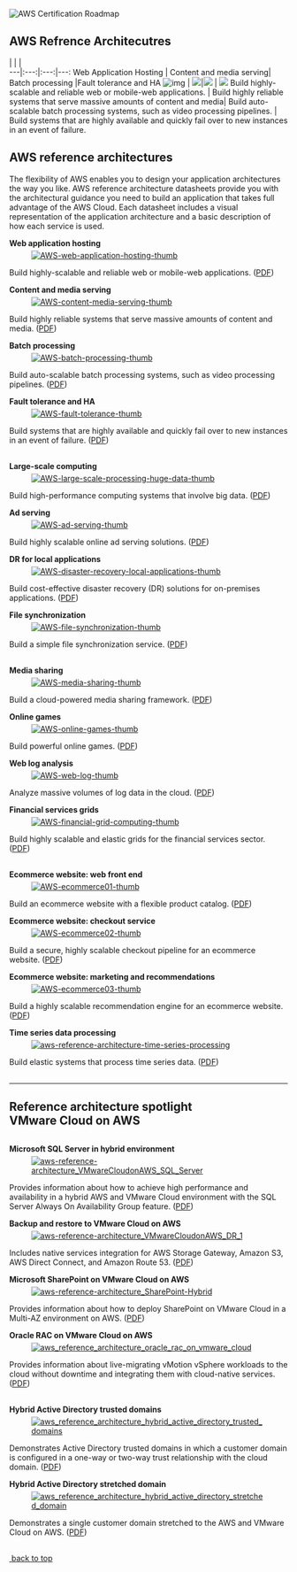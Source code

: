 ![AWS Certification Roadmap](https://d1.awsstatic.com/training-and-certification/certification-roadmaps/Cert-Roadmap-v10.2.e6794a76d8f03b3840e69dddcde11d1749903906.png)

## AWS Refrence Architecutres
   |     |     |    
---|:---:|:---:|---:
 Web Application Hosting | Content and media serving| Batch processing |Fault tolerance and HA 
 ![img](https://d1.awsstatic.com/architecture-diagrams/ArchitectureDiagrams/AWS-web-application-hosting-thumb.f416de3e8b3b99541f499b83ead2fe92adc87151.png) | ![](https://d1.awsstatic.com/architecture-diagrams/ArchitectureDiagrams/AWS-content-media-serving-thumb.e653984f3a4c5aec37913025643dc09f9e457708.png)|![](https://d1.awsstatic.com/architecture-diagrams/ArchitectureDiagrams/AWS-batch-processing-thumb.024084b99f8edfb8f26f9c0db18bc9123e4ddf95.png) | ![](https://d1.awsstatic.com/architecture-diagrams/ArchitectureDiagrams/AWS-fault-tolerance-thumb.c5903b69a303b7beb99284459b50c100b8e7845e.png)
 Build highly-scalable and reliable web or mobile-web applications. | Build highly reliable systems that serve massive amounts of content and media| Build auto-scalable batch processing systems, such as video processing pipelines. | Build systems that are highly available and quickly fail over to new instances in an event of failure.

<div class="lb-col lb-tiny-24 lb-mid-24"> 
      <h2 id="AWS_reference_architectures" class="lb-txt-none lb-txt-orange lb-h2 lb-title"> AWS reference architectures</h2> 
      <div class="lb-rtxt"> 
       <p>The flexibility of AWS enables you to design your application architectures the way you like. AWS reference architecture datasheets provide you with the architectural guidance you need to build an application that takes full advantage of the AWS Cloud. Each datasheet includes a visual representation of the application architecture and a basic description of how each service is used.</p> 
      </div> 
      <div class="lb-grid lb-row lb-row-max-large lb-snap" style="margin-top:0px; margin-bottom:0px;"> 
       <div class="lb-col lb-tiny-24 lb-mid-6"> 
        <h4 id="Web_application_hosting" class="lb-txt-none lb-h4 lb-title" style="margin-top:0px; margin-bottom:0px;"> Web application hosting</h4> 
        <figure class="lb-img" style="margin-top:5px;"> 
         <a class="lb-border-p" href="https://media.amazonwebservices.com/architecturecenter/AWS_ac_ra_web_01.pdf" target="_blank"> <img alt="AWS-web-application-hosting-thumb" title="AWS-web-application-hosting-thumb" src="//d1.awsstatic.com/architecture-diagrams/ArchitectureDiagrams/AWS-web-application-hosting-thumb.f416de3e8b3b99541f499b83ead2fe92adc87151.png"></a> 
        </figure> 
        <div class="lb-rtxt"> 
         <p>Build highly-scalable and reliable web or mobile-web applications. (<a href="https://media.amazonwebservices.com/architecturecenter/AWS_ac_ra_web_01.pdf" target="_blank">PDF</a>)<br> </p> 
        </div> 
       </div> 
       <div class="lb-col lb-tiny-24 lb-mid-6"> 
        <h4 id="Content_and_media_serving" class="lb-txt-none lb-h4 lb-title" style="margin-top:0px; margin-bottom:0px;"> Content and media serving</h4> 
        <figure class="lb-img" style="margin-top:5px;"> 
         <a class="lb-border-p" href="https://media.amazonwebservices.com/architecturecenter/AWS_ac_ra_media_02.pdf" target="_blank"> <img alt="AWS-content-media-serving-thumb" title="AWS-content-media-serving-thumb" src="//d1.awsstatic.com/architecture-diagrams/ArchitectureDiagrams/AWS-content-media-serving-thumb.e653984f3a4c5aec37913025643dc09f9e457708.png"></a> 
        </figure> 
        <div class="lb-rtxt"> 
         <p>Build highly reliable systems that serve massive amounts of content and media. (<a href="https://media.amazonwebservices.com/architecturecenter/AWS_ac_ra_media_02.pdf" target="_blank">PDF</a>)<br> </p> 
        </div> 
       </div> 
       <div class="lb-col lb-tiny-24 lb-mid-6"> 
        <h4 id="Batch_processing" class="lb-txt-none lb-h4 lb-title" style="margin-top:0px; margin-bottom:0px;"> Batch processing</h4> 
        <figure class="lb-img" style="margin-top:5px;"> 
         <a class="lb-border-p" href="https://media.amazonwebservices.com/architecturecenter/AWS_ac_ra_batch_03.pdf" target="_blank"> <img alt="AWS-batch-processing-thumb" title="AWS-batch-processing-thumb" src="//d1.awsstatic.com/architecture-diagrams/ArchitectureDiagrams/AWS-batch-processing-thumb.024084b99f8edfb8f26f9c0db18bc9123e4ddf95.png"></a> 
        </figure> 
        <div class="lb-rtxt"> 
         <p>Build auto-scalable batch processing systems, such as video processing pipelines. (<a href="https://media.amazonwebservices.com/architecturecenter/AWS_ac_ra_batch_03.pdf" target="_blank">PDF</a>)<br> </p> 
        </div> 
       </div> 
       <div class="lb-col lb-tiny-24 lb-mid-6"> 
        <h4 id="Fault_tolerance_and_HA" class="lb-txt-none lb-h4 lb-title" style="margin-top:0px; margin-bottom:0px;"> Fault tolerance and HA</h4> 
        <figure class="lb-img" style="margin-top:5px;"> 
         <a class="lb-border-p" href="https://media.amazonwebservices.com/architecturecenter/AWS_ac_ra_ftha_04.pdf" target="_blank"> <img alt="AWS-fault-tolerance-thumb" title="AWS-fault-tolerance-thumb" src="//d1.awsstatic.com/architecture-diagrams/ArchitectureDiagrams/AWS-fault-tolerance-thumb.c5903b69a303b7beb99284459b50c100b8e7845e.png"></a> 
        </figure> 
        <div class="lb-rtxt"> 
         <p>Build systems that are highly available and quickly fail over to new instances in an event of failure. (<a href="https://media.amazonwebservices.com/architecturecenter/AWS_ac_ra_ftha_04.pdf" target="_blank">PDF</a>)<br> </p> 
        </div> 
       </div> 
      </div> 
      <div class="lb-grid lb-row lb-row-max-large lb-snap" style="margin-top:30px; margin-bottom:0px;"> 
       <div class="lb-col lb-tiny-24 lb-mid-6"> 
        <h4 id="Large-scale_computing" class="lb-txt-none lb-h4 lb-title" style="margin-top:0px; margin-bottom:0px;"> Large-scale computing</h4> 
        <figure class="lb-img" style="margin-top:5px;"> 
         <a class="lb-border-p" href="https://media.amazonwebservices.com/architecturecenter/AWS_ac_ra_largescale_05.pdf" target="_blank"> <img alt="AWS-large-scale-processing-huge-data-thumb" title="AWS-large-scale-processing-huge-data-thumb" src="//d1.awsstatic.com/architecture-diagrams/ArchitectureDiagrams/AWS-large-scale-processing-huge-data-thumb.6a9e7278fb38c3544c759fae4e16bdcfffce6887.png"></a> 
        </figure> 
        <div class="lb-rtxt"> 
         <p>Build high-performance computing systems that involve big data. (<a href="https://media.amazonwebservices.com/architecturecenter/AWS_ac_ra_largescale_05.pdf" target="_blank">PDF</a>)<br> </p> 
        </div> 
       </div> 
       <div class="lb-col lb-tiny-24 lb-mid-6"> 
        <h4 id="Ad_serving" class="lb-txt-none lb-h4 lb-title" style="margin-top:0px; margin-bottom:0px;"> Ad serving</h4> 
        <figure class="lb-img" style="margin-top:5px;"> 
         <a class="lb-border-p" href="https://media.amazonwebservices.com/architecturecenter/AWS_ac_ra_adserving_06.pdf" target="_blank"> <img alt="AWS-ad-serving-thumb" title="AWS-ad-serving-thumb" src="//d1.awsstatic.com/architecture-diagrams/ArchitectureDiagrams/AWS-ad-serving-thumb.6af818bc6285dcaf219836c38fa96bbb377adec1.png"></a> 
        </figure> 
        <div class="lb-rtxt"> 
         <p>Build highly scalable online ad serving solutions. (<a href="https://media.amazonwebservices.com/architecturecenter/AWS_ac_ra_adserving_06.pdf" target="_blank">PDF</a>)<br> </p> 
        </div> 
       </div> 
       <div class="lb-col lb-tiny-24 lb-mid-6"> 
        <h4 id="DR_for_local_applications" class="lb-txt-none lb-h4 lb-title" style="margin-top:0px; margin-bottom:0px;"> DR for local applications</h4> 
        <figure class="lb-img" style="margin-top:5px;"> 
         <a class="lb-border-p" href="https://media.amazonwebservices.com/architecturecenter/AWS_ac_ra_disasterrecovery_07.pdf" target="_blank"> <img alt="AWS-disaster-recovery-local-applications-thumb" title="AWS-disaster-recovery-local-applications-thumb" src="//d1.awsstatic.com/architecture-diagrams/ArchitectureDiagrams/AWS-disaster-recovery-local-applications-thumb.a1bb7e7b44d2d81202d7370dd4f22c18a030599a.png"></a> 
        </figure> 
        <div class="lb-rtxt"> 
         <p>Build cost-effective disaster recovery (DR) solutions for on-premises applications. (<a href="https://media.amazonwebservices.com/architecturecenter/AWS_ac_ra_disasterrecovery_07.pdf" target="_blank">PDF</a>)<br> </p> 
        </div> 
       </div> 
       <div class="lb-col lb-tiny-24 lb-mid-6"> 
        <h4 id="File_synchronization" class="lb-txt-none lb-h4 lb-title" style="margin-top:0px; margin-bottom:0px;"> File synchronization</h4> 
        <figure class="lb-img" style="margin-top:5px;"> 
         <a class="lb-border-p" href="https://media.amazonwebservices.com/architecturecenter/AWS_ac_ra_filesync_08.pdf" target="_blank"> <img alt="AWS-file-synchronization-thumb" title="AWS-file-synchronization-thumb" src="//d1.awsstatic.com/architecture-diagrams/ArchitectureDiagrams/AWS-file-synchronization-thumb.90e581da637b599edfeeb4ed91d43c3d8d468446.png"></a> 
        </figure> 
        <div class="lb-rtxt"> 
         <p>Build a simple file synchronization service. (<a href="https://media.amazonwebservices.com/architecturecenter/AWS_ac_ra_filesync_08.pdf" target="_blank">PDF</a>)<br> </p> 
        </div> 
       </div> 
      </div> 
      <div class="lb-grid lb-row lb-row-max-large lb-snap" style="margin-top:30px; margin-bottom:0px;"> 
       <div class="lb-col lb-tiny-24 lb-mid-6"> 
        <h4 id="Media_sharing" class="lb-txt-none lb-h4 lb-title" style="margin-top:0px; margin-bottom:0px;"> Media sharing</h4> 
        <figure class="lb-img" style="margin-top:5px;"> 
         <a class="lb-border-p" href="https://media.amazonwebservices.com/architecturecenter/AWS_ac_ra_mediasharing_09.pdf" target="_blank"> <img alt="AWS-media-sharing-thumb" title="AWS-media-sharing-thumb" src="//d1.awsstatic.com/architecture-diagrams/ArchitectureDiagrams/AWS-media-sharing-thumb.3dc63e4b6ae78aa1e49c5f2e374a4fc87cd627ac.png"></a> 
        </figure> 
        <div class="lb-rtxt"> 
         <p>Build a cloud-powered media sharing framework. (<a href="https://media.amazonwebservices.com/architecturecenter/AWS_ac_ra_mediasharing_09.pdf" target="_blank">PDF</a>)<br> </p> 
        </div> 
       </div> 
       <div class="lb-col lb-tiny-24 lb-mid-6"> 
        <h4 id="Online_games" class="lb-txt-none lb-h4 lb-title" style="margin-top:0px; margin-bottom:0px;"> Online games</h4> 
        <figure class="lb-img" style="margin-top:5px;"> 
         <a class="lb-border-p" href="https://d1.awsstatic.com/architecture-diagrams/Asynchronous-Online-Gaming%20-%20Basic.pdf" target="_blank"> <img alt="AWS-online-games-thumb" title="AWS-online-games-thumb" src="//d1.awsstatic.com/architecture-diagrams/ArchitectureDiagrams/AWS-online-games-thumb.362a1f5a7cd8514224e45f5d9781eeba6312b3a7.png"></a> 
        </figure> 
        <div class="lb-rtxt"> 
         <p>Build powerful online games. (<a href="https://d1.awsstatic.com/architecture-diagrams/Asynchronous-Online-Gaming%20-%20Basic.pdf" target="_blank">PDF</a>)<br> </p> 
        </div> 
       </div> 
       <div class="lb-col lb-tiny-24 lb-mid-6"> 
        <h4 id="Web_log_analysis" class="lb-txt-none lb-h4 lb-title" style="margin-top:0px; margin-bottom:0px;"> Web log analysis</h4> 
        <figure class="lb-img" style="margin-top:5px;"> 
         <a class="lb-border-p" href="https://media.amazonwebservices.com/architecturecenter/AWS_ac_ra_loganalysis_11.pdf" target="_blank"> <img alt="AWS-web-log-thumb" title="AWS-web-log-thumb" src="//d1.awsstatic.com/architecture-diagrams/ArchitectureDiagrams/AWS-web-log-thumb.bdf83c095a3d52e96745d6d493a4110b14c25325.png"></a> 
        </figure> 
        <div class="lb-rtxt"> 
         <p>Analyze massive volumes of log data in the cloud. (<a href="https://media.amazonwebservices.com/architecturecenter/AWS_ac_ra_loganalysis_11.pdf" target="_blank">PDF</a>)<br> </p> 
        </div> 
       </div> 
       <div class="lb-col lb-tiny-24 lb-mid-6"> 
        <h4 id="Financial_services_grids" class="lb-txt-none lb-h4 lb-title" style="margin-top:0px; margin-bottom:0px;"> Financial services grids</h4> 
        <figure class="lb-img" style="margin-top:5px;"> 
         <a class="lb-border-p" href="https://media.amazonwebservices.com/architecturecenter/AWS_ac_ra_financialgrid_12.pdf" target="_blank"> <img alt="AWS-financial-grid-computing-thumb" title="AWS-financial-grid-computing-thumb" src="//d1.awsstatic.com/architecture-diagrams/ArchitectureDiagrams/AWS-financial-grid-computing-thumb.1a1ced5800b8722e6e16334ee39ca838182303b2.png"></a> 
        </figure> 
        <div class="lb-rtxt"> 
         <p>Build highly scalable and elastic grids for the financial services sector. (<a href="https://media.amazonwebservices.com/architecturecenter/AWS_ac_ra_financialgrid_12.pdf" target="_blank">PDF</a>)<br> </p> 
        </div> 
       </div> 
      </div> 
      <div class="lb-grid lb-row lb-row-max-large lb-snap" style="margin-top:30px; margin-bottom:30px;"> 
       <div class="lb-col lb-tiny-24 lb-mid-6"> 
        <h4 id="Ecommerce_website.3A_web_front_end" class="lb-txt-none lb-h4 lb-title" style="margin-top:0px; margin-bottom:0px;"> Ecommerce website: web front end</h4> 
        <figure class="lb-img" style="margin-top:5px;"> 
         <a class="lb-border-p" href="https://media.amazonwebservices.com/architecturecenter/AWS_ac_ra_ecommerce_webfrontend_14.pdf" target="_blank"> <img alt="AWS-ecommerce01-thumb" title="AWS-ecommerce01-thumb" src="//d1.awsstatic.com/architecture-diagrams/ArchitectureDiagrams/AWS-ecommerce01-thumb.25d54156cad03224521ee794adfc49d5dcf54010.png"></a> 
        </figure> 
        <div class="lb-rtxt"> 
         <p>Build an ecommerce website with a flexible product catalog. (<a href="https://media.amazonwebservices.com/architecturecenter/AWS_ac_ra_ecommerce_webfrontend_14.pdf" target="_blank">PDF</a>)<br> </p> 
        </div> 
       </div> 
       <div class="lb-col lb-tiny-24 lb-mid-6"> 
        <h4 id="Ecommerce_website.3A_checkout_service" class="lb-txt-none lb-h4 lb-title" style="margin-top:0px; margin-bottom:0px;"> Ecommerce website: checkout service</h4> 
        <figure class="lb-img" style="margin-top:5px;"> 
         <a class="lb-border-p" href="https://media.amazonwebservices.com/architecturecenter/AWS_ac_ra_ecommerce_checkout_13.pdf" target="_blank"> <img alt="AWS-ecommerce02-thumb" title="AWS-ecommerce02-thumb" src="//d1.awsstatic.com/architecture-diagrams/ArchitectureDiagrams/AWS-ecommerce02-thumb.28070ef9cab5b2d6be858fdef516e4ec4a256fcc.png"></a> 
        </figure> 
        <div class="lb-rtxt"> 
         <p>Build a secure, highly scalable checkout pipeline for an ecommerce website. (<a href="https://media.amazonwebservices.com/architecturecenter/AWS_ac_ra_ecommerce_checkout_13.pdf" target="_blank">PDF</a>)<br> </p> 
        </div> 
       </div> 
       <div class="lb-col lb-tiny-24 lb-mid-6"> 
        <h4 id="Ecommerce_website.3A_marketing_and_recommendations" class="lb-txt-none lb-h4 lb-title" style="margin-top:0px; margin-bottom:0px;"> Ecommerce website: marketing and recommendations</h4> 
        <figure class="lb-img" style="margin-top:5px;"> 
         <a class="lb-border-p" href="https://media.amazonwebservices.com/architecturecenter/AWS_ac_ra_ecommerce_marketing_15.pdf" target="_blank"> <img alt="AWS-ecommerce03-thumb" title="AWS-ecommerce03-thumb" src="//d1.awsstatic.com/architecture-diagrams/ArchitectureDiagrams/AWS-ecommerce03-thumb.6ece01ff0638275d812470b8b6d4464d3063354d.png"></a> 
        </figure> 
        <div class="lb-rtxt"> 
         <p>Build a highly scalable recommendation engine for an ecommerce website. (<a href="https://media.amazonwebservices.com/architecturecenter/AWS_ac_ra_ecommerce_marketing_15.pdf" target="_blank">PDF</a>)<br> </p> 
        </div> 
       </div> 
       <div class="lb-col lb-tiny-24 lb-mid-6"> 
        <h4 id="Time_series_data_processing" class="lb-txt-none lb-h4 lb-title" style="margin-top:0px; margin-bottom:0px;"> Time series data processing</h4> 
        <figure class="lb-img" style="margin-top:5px;"> 
         <a class="lb-border-p" href="//d1.awsstatic.com/architecture-diagrams/ArchitectureDiagrams/aws-reference-architecture-time-series-processing.pdf" target="_blank"> <img alt="aws-reference-architecture-time-series-processing" title="aws-reference-architecture-time-series-processing" src="//d1.awsstatic.com/architecture-diagrams/ArchitectureDiagrams/aws-reference-architecture-time-series-processing.4c58bfc86a4fda2e02ca4951b154ec3321c1ac7e.png"></a> 
        </figure> 
        <div class="lb-rtxt"> 
         <p>Build elastic systems that process time series data. (<a href="//d1.awsstatic.com/architecture-diagrams/ArchitectureDiagrams/aws-reference-architecture-time-series-processing.pdf" target="_blank">PDF</a>)<br> </p> 
        </div> 
       </div> 
      </div> 
      <hr class="lb-divider" style="margin-top:10px; margin-bottom:0px;"> 
      <div class="lb-border-p-feature lb-box lb-box-p" style="border-color:#FF9900;"> 
       <h2 id="Reference_architecture_spotlight" class="lb-tiny-align-center lb-small-align-center lb-mid-align-center lb-large-align-center lb-xlarge-align-center lb-txt-bold lb-txt-none lb-h2 lb-title" style="margin-bottom:0px;"> Reference architecture spotlight</h2> 
       <h2 id="VMware_Cloud_on_AWS" class="lb-tiny-align-center lb-small-align-center lb-mid-align-center lb-large-align-center lb-xlarge-align-center lb-txt-bold lb-txt-none lb-txt-orange lb-h2 lb-title" style="margin-top:0px; margin-bottom:30px;"> VMware Cloud on AWS</h2> 
       <div class="lb-grid lb-row lb-row-max-large lb-snap" style="margin-top:0px; margin-bottom:0px;"> 
        <div class="lb-col lb-tiny-24 lb-mid-6"> 
         <h4 id="Microsoft_SQL_Server_in_hybrid_environment" class="lb-txt-none lb-h4 lb-title" style="margin-top:0px; margin-bottom:0px;"> Microsoft SQL Server in hybrid environment</h4> 
         <figure class="lb-img" style="margin-top:5px;"> 
          <a class="lb-border-p" href="//d1.awsstatic.com/VMwareCloudonAWS/VMwareCloudonAWS_SQL_Server_RA.pdf" target="_blank"> <img alt="aws-reference-architecture_VMwareCloudonAWS_SQL_Server" title="aws-reference-architecture_VMwareCloudonAWS_SQL_Server" src="//d1.awsstatic.com/Reference%20Architecture%20Thumbs/aws-reference-architecture_VMwareCloudonAWS_SQL_Server.222a5d13d8b8729397be31733d9a51c400906545.png"></a> 
         </figure> 
         <div class="lb-rtxt"> 
          <p>Provides information about how to achieve high performance and availability in a hybrid AWS and VMware Cloud environment with the SQL Server Always On Availability Group feature. (<a href="//d1.awsstatic.com/VMwareCloudonAWS/VMwareCloudonAWS_SQL_Server_RA.pdf" target="_blank">PDF</a>)<br> </p> 
         </div> 
        </div> 
        <div class="lb-col lb-tiny-24 lb-mid-6"> 
         <h4 id="Backup_and_restore_to_VMware_Cloud_on_AWS" class="lb-txt-none lb-h4 lb-title" style="margin-top:0px; margin-bottom:0px;"> Backup and restore to VMware Cloud on AWS</h4> 
         <figure class="lb-img" style="margin-top:5px;"> 
          <a class="lb-border-p" href="//d1.awsstatic.com/VMwareCloudonAWS/VMwareCloudonAWS_DR_RA.pdf" target="_blank"> <img alt="aws-reference-architecture_VMwareCloudonAWS_DR_1" title="aws-reference-architecture_VMwareCloudonAWS_DR_1" src="//d1.awsstatic.com/Reference%20Architecture%20Thumbs/aws-reference-architecture_VMwareCloudonAWS_DR_1.5c3cb249c5b834ad1c813c31cfdbd66130bb0c5b.png"></a> 
         </figure> 
         <div class="lb-rtxt"> 
          <p>Includes native services integration for AWS Storage Gateway, Amazon S3, AWS Direct Connect, and Amazon Route 53. (<a href="//d1.awsstatic.com/VMwareCloudonAWS/VMwareCloudonAWS_DR_RA.pdf" target="_blank">PDF</a>)<br> </p> 
         </div> 
        </div> 
        <div class="lb-col lb-tiny-24 lb-mid-6"> 
         <h4 id="Microsoft_SharePoint_on_VMware_Cloud_on_AWS" class="lb-txt-none lb-h4 lb-title" style="margin-top:0px; margin-bottom:0px;"> Microsoft SharePoint on VMware Cloud on AWS</h4> 
         <figure class="lb-img" style="margin-top:5px;"> 
          <a class="lb-border-p" href="//d1.awsstatic.com/VMwareCloudonAWS/SharePoint-Hybrid_Reference-Architecture.pdf" target="_blank"> <img alt="aws-reference-architecture_SharePoint-Hybrid" title="aws-reference-architecture_SharePoint-Hybrid" src="//d1.awsstatic.com/Reference%20Architecture%20Thumbs/aws-reference-architecture_SharePoint-Hybrid.69125ea2a2f177b118826fb724bc72a5d63cac73.png"></a> 
         </figure> 
         <div class="lb-rtxt"> 
          <p>Provides information about how to deploy SharePoint on VMware Cloud in a Multi-AZ environment on AWS. (<a href="//d1.awsstatic.com/VMwareCloudonAWS/SharePoint-Hybrid_Reference-Architecture.pdf" target="_blank">PDF</a>)<br> </p> 
         </div> 
        </div> 
        <div class="lb-col lb-tiny-24 lb-mid-6"> 
         <h4 id="Oracle_RAC_on_VMware_Cloud_on_AWS" class="lb-txt-none lb-h4 lb-title" style="margin-top:0px; margin-bottom:0px;"> Oracle RAC on VMware Cloud on AWS</h4> 
         <figure class="lb-img" style="margin-top:5px;"> 
          <a class="lb-border-p" href="//d1.awsstatic.com/VMwareCloudonAWS/aws_reference_architecture_oracle_rac_on_vmware_cloud.pdf" target="_blank"> <img alt="aws_reference_architecture_oracle_rac_on_vmware_cloud" title="aws_reference_architecture_oracle_rac_on_vmware_cloud" src="//d1.awsstatic.com/Reference%20Architecture%20Thumbs/aws_reference_architecture_oracle_rac_on_vmware_cloud.8e9f77ed92caae49fc98e54edee29eef055c9c0a.png"></a> 
         </figure> 
         <div class="lb-rtxt"> 
          <p>Provides information about live-migrating vMotion vSphere workloads to the cloud without downtime and integrating them with cloud-native services. (<a href="//d1.awsstatic.com/VMwareCloudonAWS/aws_reference_architecture_oracle_rac_on_vmware_cloud.pdf" target="_blank">PDF</a>)<br> </p> 
         </div> 
        </div> 
       </div> 
       <div class="lb-grid lb-row lb-row-max-large lb-snap" style="margin-top:30px; margin-bottom:30px;"> 
        <div class="lb-col lb-tiny-24 lb-mid-6"> 
         <h4 id="Hybrid_Active_Directory_trusted_domains" class="lb-txt-none lb-h4 lb-title" style="margin-top:0px; margin-bottom:0px;"> Hybrid Active Directory trusted domains</h4> 
         <figure class="lb-img" style="margin-top:5px;"> 
          <a class="lb-border-p" href="//d1.awsstatic.com/VMwareCloudonAWS/aws_reference_architecture_hybrid_active_directory_trusted_domains.pdf" target="_blank"> <img alt="aws_reference_architecture_hybrid_active_directory_trusted_domains" title="aws_reference_architecture_hybrid_active_directory_trusted_domains" src="//d1.awsstatic.com/Reference%20Architecture%20Thumbs/aws_reference_architecture_hybrid_active_directory_trusted_domains.2975122f697f51bc88c3b9f0bfd16f47bd5e7db9.png"></a> 
         </figure> 
         <div class="lb-rtxt"> 
          <p>Demonstrates Active Directory trusted domains in which a customer domain is configured in a one-way or two-way trust relationship with the cloud domain. (<a href="//d1.awsstatic.com/VMwareCloudonAWS/aws_reference_architecture_hybrid_active_directory_trusted_domains.pdf" target="_blank">PDF</a>)<br> </p> 
         </div> 
        </div> 
        <div class="lb-col lb-tiny-24 lb-mid-6"> 
         <h4 id="Hybrid_Active_Directory_stretched_domain" class="lb-txt-none lb-h4 lb-title" style="margin-top:0px; margin-bottom:0px;"> Hybrid Active Directory stretched domain</h4> 
         <figure class="lb-img" style="margin-top:5px;"> 
          <a class="lb-border-p" href="//d1.awsstatic.com/VMwareCloudonAWS/aws_reference_architecture_hybrid_active_directory_stretched_domain.pdf" target="_blank"> <img alt="aws_reference_architecture_hybrid_active_directory_stretched_domain" title="aws_reference_architecture_hybrid_active_directory_stretched_domain" src="//d1.awsstatic.com/Reference%20Architecture%20Thumbs/aws_reference_architecture_hybrid_active_directory_stretched_domain.e961dcb8cd12b7d78ce1e4f6b4fdc54c727469a9.png"></a> 
         </figure> 
         <div class="lb-rtxt"> 
          <p>Demonstrates a single customer domain stretched to the AWS and VMware Cloud on AWS. (<a href="//d1.awsstatic.com/VMwareCloudonAWS/aws_reference_architecture_hybrid_active_directory_stretched_domain.pdf" target="_blank">PDF</a>)<br> </p> 
         </div> 
        </div> 
        <div class="lb-col lb-tiny-24 lb-mid-6"> 
        </div> 
        <div class="lb-col lb-tiny-24 lb-mid-6"> 
        </div> 
       </div> 
      </div> 
      <a class="lb-tiny-align-right lb-small-align-right lb-mid-align-right lb-large-align-right lb-xlarge-align-right lb-txt-uppercase lb-txt-blue-link lb-txt-12 lb-txt" style="margin-top:20px; margin-bottom:5px;" href="#AWS_Architecture_Center"> <i class="icon-arrow-up"></i>&nbsp;back to top</a> 
     </div>
